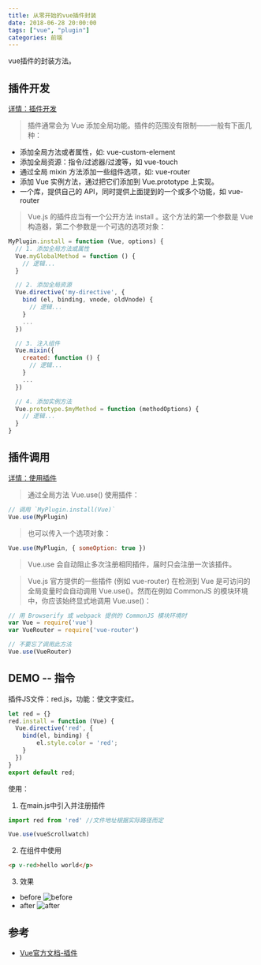 ```yaml
---
title: 从零开始的vue插件封装
date: 2018-06-28 20:00:00
tags: ["vue", "plugin"]
categories: 前端
---
```


vue插件的封装方法。

## 插件开发

[详情：插件开发](https://cn.vuejs.org/v2/guide/plugins.html#%E5%BC%80%E5%8F%91%E6%8F%92%E4%BB%B6)

>插件通常会为 Vue 添加全局功能。插件的范围没有限制——一般有下面几种：
   * 添加全局方法或者属性，如: vue-custom-element
   * 添加全局资源：指令/过滤器/过渡等，如 vue-touch
   * 通过全局 mixin 方法添加一些组件选项，如: vue-router
   * 添加 Vue 实例方法，通过把它们添加到 Vue.prototype 上实现。
   * 一个库，提供自己的 API，同时提供上面提到的一个或多个功能，如 vue-router

>Vue.js 的插件应当有一个公开方法 install 。这个方法的第一个参数是 Vue 构造器，第二个参数是一个可选的选项对象：

```js
MyPlugin.install = function (Vue, options) {
  // 1. 添加全局方法或属性
  Vue.myGlobalMethod = function () {
    // 逻辑...
  }

  // 2. 添加全局资源
  Vue.directive('my-directive', {
    bind (el, binding, vnode, oldVnode) {
      // 逻辑...
    }
    ...
  })

  // 3. 注入组件
  Vue.mixin({
    created: function () {
      // 逻辑...
    }
    ...
  })

  // 4. 添加实例方法
  Vue.prototype.$myMethod = function (methodOptions) {
    // 逻辑...
  }
}

```


## 插件调用

[详情：使用插件](https://cn.vuejs.org/v2/guide/plugins.html#%E4%BD%BF%E7%94%A8%E6%8F%92%E4%BB%B6)

>通过全局方法 Vue.use() 使用插件：

```js
// 调用 `MyPlugin.install(Vue)`
Vue.use(MyPlugin)
```

>也可以传入一个选项对象：

```js
Vue.use(MyPlugin, { someOption: true })
```

>Vue.use 会自动阻止多次注册相同插件，届时只会注册一次该插件。

>Vue.js 官方提供的一些插件 (例如 vue-router) 在检测到 Vue 是可访问的全局变量时会自动调用 Vue.use()。然而在例如 CommonJS 的模块环境中，你应该始终显式地调用 Vue.use()：

```js
// 用 Browserify 或 webpack 提供的 CommonJS 模块环境时
var Vue = require('vue')
var VueRouter = require('vue-router')

// 不要忘了调用此方法
Vue.use(VueRouter)
```

## DEMO -- 指令

插件JS文件：red.js，功能：使文字变红。

```js
let red = {}
red.install = function (Vue) {
  Vue.directive('red', {
    bind(el, binding) {
        el.style.color = 'red';
    }
  })
}
export default red;
```

使用： 
1. 在main.js中引入并注册插件

```js
import red from 'red' //文件地址根据实际路径而定

Vue.use(vueScrollwatch)
```

2. 在组件中使用

```html
<p v-red>hello world</p>
```

3. 效果
 * before
  ![before](http://p9secbq22.bkt.clouddn.com/18-6-28/48756928.jpg)
 * after
  ![after](http://p9secbq22.bkt.clouddn.com/18-6-28/16817714.jpg)

## 参考
* [Vue官方文档-插件](https://cn.vuejs.org/v2/guide/plugins.html)
